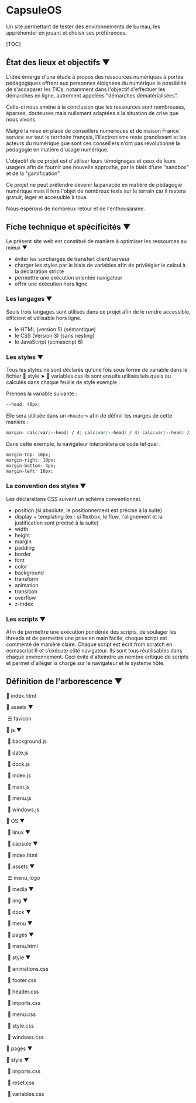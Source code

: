 # CapsuleOS
Un site permettant de tester des environnements de bureau, les appréhender en jouant et choisir ses préférences.

[TOC]

## État des lieux et objectifs ▼

L'idée émerge d'une étude à propos des ressources numériques à portée pédagogiques offrant aux personnes éloignées du numérique la possibilité de s'accaparer les TICs, notamment dans l'objectif d'effectuer les démarches en ligne, autrement appelées "démarches dématérialisées".

Celle-ci nous amène à la conclusion que les ressources sont nombreuses, éparses, douteuses mais nullement adaptées à la situation de crise que nous vivons. 

Malgré la mise en place de conseillers numériques et de maison France service sur tout le territoire français, l’illectronisme reste grandissant et les acteurs du numérique que sont ces conseillers n'ont pas révolutionné la pédagogie en matière d'usage numérique.

L'objectif de ce projet est d'utiliser leurs témoignages et ceux de leurs usagers afin de fournir une nouvelle approche, par le biais d'une "sandbox" et de la "gamification".

Ce projet ne peut prétendre devenir la panacée en matière de pédagogie numérique mais il fera l'objet de nombreux tests sur le terrain car il restera gratuit, léger et accessible à tous.

Nous espérons de nombreux retour et de l'enthousiasme.

## Fiche technique et spécificités ▼

Le présent site web est constitué de manière à optimiser les ressources au mieux ▼

- éviter les surcharges de transfert client/serveur
- charger les styles par le biais de variables afin de privilégier le calcul à la déclaration stricte
- permettre une exécution orientée navigateur
- offrir une exécution hors ligne 

### Les langages ▼

Seuls trois langages sont utilisés dans ce projet afin de le rendre accessible, efficient et utilisable hors ligne.

- le HTML (version 5) (sémantique)
- le CSS (Version 3) (sans nesting)
- le JavaScript (ecmascript 6)

### Les styles ▼

Tous les styles ne sont déclarés qu'une fois sous forme de variable dans le fichier 📁 style ➤ 📄 variables.css
Ils sont ensuite utilisés tels quels ou calculés dans chaque feuille de style exemple :

Prenons la variable suivante :

```css
--head: 40px;
```

Elle sera utilisée dans un `<header>` afin de définir les marges de cette manière :

```css
margin: calc(var(--head) / 4) calc(var(--head) / 4) calc(var(--head) / 10) calc(var(--head) / 4);
```

Dans cette exemple, le navigateur interprétera ce code tel quel :

```css
margin-top: 10px;
margin-right: 10px;
margin-bottom: 4px;
margin-left: 10px;
```

### La convention des styles ▼ 

Les déclarations CSS suivent un schéma conventionnel.

- position (si absolute, le positionnement est précisé à la suite)
- display + templating (ex : si flexbox, le flow, l'alignement et la justification sont précisé à la suite)
- width
- height
- margin
- padding
- border
- font
- color
- background
- transform
- animation
- transition
- overflow
- z-index

### Les scripts ▼

Afin de permettre une exécution pondérée des scripts, de soulager les threads et de permettre une prise en main facile, chaque script est commenté de manière claire.
Chaque script est écrit from scratch en ecmascript 6 et s’exécute côté navigateur.
Ils sont tous réutilisables dans chaque environnement.
Ceci évite d'atteindre un nombre critique de scripts et permet d'alléger la charge sur le navigateur et le système hôte.  

## Définition de l'arborescence ▼

📄 index.html

📁 assets ▼

​	☰ favicon

📁 js ▼

​	📄 background.js

​	📄 date.js

​	📄 dock.js

​	📄 index.js

​	📄 main.js

​	📄 menu.js

​	📄 windows.js

📁 OS ▼

​	📁 linux ▼

​		📁 capsule ▼

​			📄 index.html

​			📁 assets ▼

​				☰ menu_logo

​			📁 media ▼

​				📁 img ▼

​					📁 dock ▼

​					📁 menu ▼

​			📁 pages ▼

​				📄 menu.html

​			📁 style ▼

​				📄 animations.css

​				📄 footer.css

​				📄 header.css

​				📄 imports.css

​				📄 menu.css

​				📄 style.css

​				📄 windows.css				

📁 pages ▼

📁 style ▼

​	📄 imports.css

​	📄 reset.css

​	📄 variables.css



